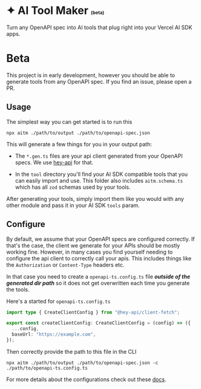 # ✦ AI Tool Maker <span style="font-size:12px">(beta)</span>

Turn any OpenAPI spec into AI tools that plug right into your Vercel AI SDK apps.

# Beta

This project is in early development, however you should be able to generate tools from any OpenAPI spec. If you find an issue, please open a PR.

## Usage

The simplest way you can get started is to run this

```shell
npx aitm ./path/to/output ./path/to/openapi-spec.json
```

This will generate a few things for you in your output path:

- The `*.gen.ts` files are your api client generated from your OpenAPI specs. We use [hey-api](https://github.com/hey-api/openapi-ts) for that.

- In the `tool` directory you'll find your AI SDK compatible tools that you can easily import and use. This folder also includes `aitm.schema.ts` which has all `zod` schemas used by your tools.

After generating your tools, simply import them like you would with any other module and pass it in your AI SDK `tools` param.

## Configure

By default, we assume that your OpenAPI specs are configured correctly. If that's the case, the client we generate for your APIs should be mostly working fine. However, in many cases you find yourself needing to configure the api client to correctly call your apis. This includes things like the `Authorization` or `Content-Type` headers etc.

In that case you need to create a `openapi-ts.config.ts` file **_outside of the generated dir path_** so it does not get overwritten each time you generate the tools.

Here's a started for `openapi-ts.config.ts`

```typescript
import type { CreateClientConfig } from "@hey-api/client-fetch";

export const createClientConfig: CreateClientConfig = (config) => ({
  ...config,
  baseUrl: "https://example.com",
});
```

Then correctly provide the path to this file in the CLI

```shell
npx aitm ./path/to/output ./path/to/openapi-spec.json -c ./path/to/openapi-ts.config.ts
```

For more details about the configurations check out these [docs](https://heyapi.dev/openapi-ts/configuration).
